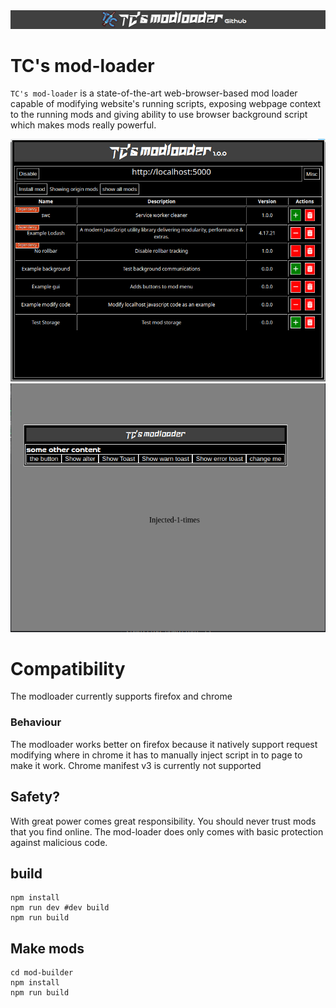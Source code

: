 <center>
    <img src="./assets/images/modloader.png"></img>
</center>

# TC's mod-loader
`TC's mod-loader` is a state-of-the-art web-browser-based mod loader capable of modifying website's running scripts, exposing webpage context to the running mods and giving ability to use browser background script which makes mods really powerful. 
<center>
    <img src="./assets/images/modloaderpopup.png"></img>
    <img src="./assets/images/webpage-gui.png"></img>
</center>

# Compatibility
The modloader currently supports firefox and chrome
### Behaviour
The modloader works better on firefox because it natively support request modifying where in chrome it has to manually inject script in to page to make it work.
Chrome manifest v3 is currently not supported 

## Safety?
With great power comes great responsibility. You should never trust mods that you find online. The mod-loader does only comes with basic protection against malicious code.

## build
```
npm install
npm run dev #dev build
npm run build
```

## Make mods
```
cd mod-builder
npm install
npm run build
```
